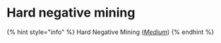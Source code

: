 # Hard negative mining

{% hint style="info" %}
Hard Negative Mining ([_Medium_](https://medium.com/@sundardell955/hard-negative-mining-91b5792259c5))
{% endhint %}

